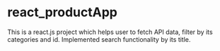# react_productApp
This is a react.js project which helps user to fetch API data, filter by its categories and id. Implemented search functionality by its title.
